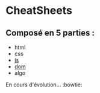 # CheatSheets

## Composé en 5 parties :

- html
- css
- [js](js/resume.md)
- [dom](dom/resume.md)
- algo

En cours d'évolution... :bowtie:
